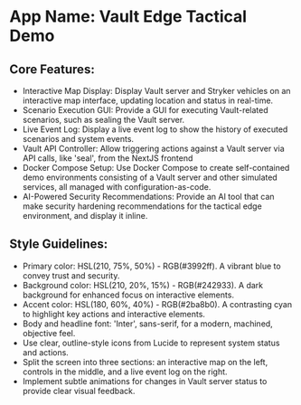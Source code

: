 # **App Name**: Vault Edge Tactical Demo

## Core Features:

- Interactive Map Display: Display Vault server and Stryker vehicles on an interactive map interface, updating location and status in real-time.
- Scenario Execution GUI: Provide a GUI for executing Vault-related scenarios, such as sealing the Vault server.
- Live Event Log: Display a live event log to show the history of executed scenarios and system events.
- Vault API Controller: Allow triggering actions against a Vault server via API calls, like 'seal', from the NextJS frontend
- Docker Compose Setup: Use Docker Compose to create self-contained demo environments consisting of a Vault server and other simulated services, all managed with configuration-as-code.
- AI-Powered Security Recommendations: Provide an AI tool that can make security hardening recommendations for the tactical edge environment, and display it inline.

## Style Guidelines:

- Primary color: HSL(210, 75%, 50%) - RGB(#3992ff). A vibrant blue to convey trust and security.
- Background color: HSL(210, 20%, 15%) - RGB(#242933). A dark background for enhanced focus on interactive elements.
- Accent color: HSL(180, 60%, 40%) - RGB(#2ba8b0). A contrasting cyan to highlight key actions and interactive elements.
- Body and headline font: 'Inter', sans-serif, for a modern, machined, objective feel.
- Use clear, outline-style icons from Lucide to represent system status and actions.
- Split the screen into three sections: an interactive map on the left, controls in the middle, and a live event log on the right.
- Implement subtle animations for changes in Vault server status to provide clear visual feedback.
